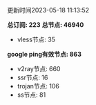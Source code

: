 更新时间2023-05-18 11:13:52

**总订阅: 223**
**总节点: 46940**
- vless节点: 35

**google ping有效节点: 863**
- v2ray节点: 660
- ssr节点: 16
- trojan节点: 106
- ss节点: 81
